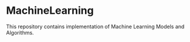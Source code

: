 # MachineLearning
This repository contains implementation of Machine Learning Models and Algorithms. 
